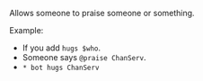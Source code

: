 Allows someone to praise someone or something.

Example:
* If you add `hugs $who`.
* Someone says `@praise ChanServ`.
* `* bot hugs ChanServ`
